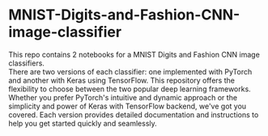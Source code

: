 # MNIST-Digits-and-Fashion-CNN-image-classifier
This repo contains 2 notebooks for a MNIST Digits and Fashion CNN image classifiers.  
There are two versions of each classifier: one implemented with PyTorch and another with Keras using TensorFlow. This repository offers the flexibility to choose between the two popular deep learning frameworks. Whether you prefer PyTorch's intuitive and dynamic approach or the simplicity and power of Keras with TensorFlow backend, we've got you covered. Each version provides detailed documentation and instructions to help you get started quickly and seamlessly. 
